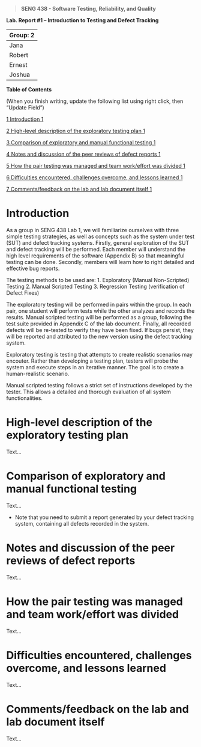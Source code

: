 >   **SENG 438 - Software Testing, Reliability, and Quality**

**Lab. Report \#1 – Introduction to Testing and Defect Tracking**

| Group: 2      |
|-----------------|
| Jana                |   
| Robert              |   
| Ernest               |   
| Joshua                |   


**Table of Contents**

(When you finish writing, update the following list using right click, then
“Update Field”)

[1 Introduction	1](#_Toc439194677)

[2 High-level description of the exploratory testing plan	1](#_Toc439194678)

[3 Comparison of exploratory and manual functional testing	1](#_Toc439194679)

[4 Notes and discussion of the peer reviews of defect reports	1](#_Toc439194680)

[5 How the pair testing was managed and team work/effort was
divided	1](#_Toc439194681)

[6 Difficulties encountered, challenges overcome, and lessons
learned	1](#_Toc439194682)

[7 Comments/feedback on the lab and lab document itself	1](#_Toc439194683)

# Introduction

As a group in SENG 438 Lab 1, we will familiarize ourselves with three simple testing strategies, 
as well as concepts such as the system under test (SUT) and defect tracking systems.
Firstly, general exploration of the SUT and defect tracking will be performed. Each member will
understand the high level requirements of the software (Appendix B) so that meaningful testing can be done.
Secondly, members will learn how to right detailed and effective bug reports.

The testing methods to be used are:
    1. Exploratory (Manual Non-Scripted) Testing
    2. Manual Scripted Testing
    3. Regression Testing (verification of Defect Fixes)

The exploratory testing will be performed in pairs within the group. In each pair, one student will
perform tests while the other analyzes and records the results. Manual scripted testing will be 
performed as a group, following the test suite provided in Appendix C of the lab document. Finally,
all recorded defects will be re-tested to verify they have been fixed. If bugs persist, they will
be reported and attributed to the new version using the defect tracking system.

Exploratory testing is testing that attempts to create realistic scenarios may encouter. Rather than
developing a testing plan, testers will probe the system and execute steps in an iterative manner.
The goal is to create a human-realistic scenario.

Manual scripted testing follows a strict set of instructions developed by the tester. This allows a detailed 
and thorough evaluation of all system functionalities.

# High-level description of the exploratory testing plan

Text…

# Comparison of exploratory and manual functional testing

Text…

-   Note that you need to submit a report generated by your defect tracking
    system, containing all defects recorded in the system.

# Notes and discussion of the peer reviews of defect reports

Text…

# How the pair testing was managed and team work/effort was divided 

Text…

# Difficulties encountered, challenges overcome, and lessons learned

Text…

# Comments/feedback on the lab and lab document itself

Text…
